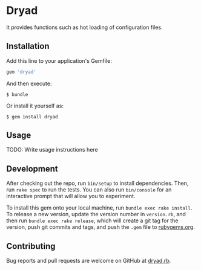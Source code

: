 # Dryad

It provides functions such as hot loading of configuration files.

## Installation

Add this line to your application's Gemfile:

```ruby
gem 'dryad'
```

And then execute:

    $ bundle

Or install it yourself as:

    $ gem install dryad

## Usage

TODO: Write usage instructions here

## Development

After checking out the repo, run `bin/setup` to install dependencies. Then, run `rake spec` to run the tests. You can also run `bin/console` for an interactive prompt that will allow you to experiment.

To install this gem onto your local machine, run `bundle exec rake install`. To release a new version, update the version number in `version.rb`, and then run `bundle exec rake release`, which will create a git tag for the version, push git commits and tags, and push the `.gem` file to [rubygems.org](https://rubygems.org).

## Contributing

Bug reports and pull requests are welcome on GitHub at [dryad.rb](https://github.com/jack0pan/dryad.rb).
